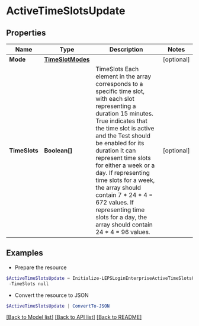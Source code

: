 # ActiveTimeSlotsUpdate
## Properties

Name | Type | Description | Notes
------------ | ------------- | ------------- | -------------
**Mode** | [**TimeSlotModes**](TimeSlotModes.md) |  | [optional] 
**TimeSlots** | **Boolean[]** |  TimeSlots  Each element in the array corresponds to a specific time slot, with each slot representing a duration 15 minutes.  True indicates that the time slot is active and the Test should be enabled for its duration  It can represent time slots for either a week or a day.  If representing time slots for a week, the array should contain 7 * 24 * 4 &#x3D; 672 values.  If representing time slots for a day, the array should contain 24 * 4 &#x3D; 96 values. | [optional] 

## Examples

- Prepare the resource
```powershell
$ActiveTimeSlotsUpdate = Initialize-LEPSLoginEnterpriseActiveTimeSlotsUpdate  -Mode null `
 -TimeSlots null
```

- Convert the resource to JSON
```powershell
$ActiveTimeSlotsUpdate | ConvertTo-JSON
```

[[Back to Model list]](../README.md#documentation-for-models) [[Back to API list]](../README.md#documentation-for-api-endpoints) [[Back to README]](../README.md)

